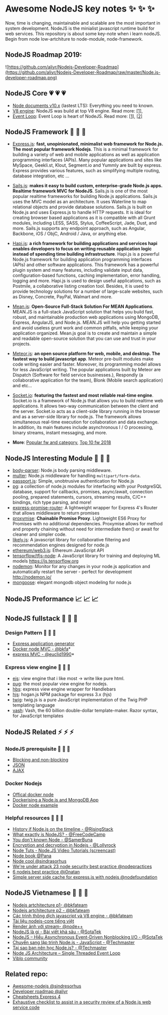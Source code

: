 # Awesome NodeJS key notes :sparkles: :sparkles: :sparkles:
Now, time is changing, maintainable and scalable are the most important in system development. NodeJS is the minialist javascript runtime build for web services.
This repository is about some key-note when i learn nodeJS. Begin from node low-artchiture to node-module, node-framework.
## NodeJS Roadmap 2019:
![https://github.com/aliyr/Nodejs-Developer-Roadmap](https://github.com/aliyr/Nodejs-Developer-Roadmap/raw/master/Node.js-developer-roadmap.png)
## NodeJS Core :heartpulse: :heartpulse: :heartpulse:
* [Node documents v10.x](https://nodejs.org/dist/latest-v10.x/docs/api/) (lastest LTS): Everything you need to known.
* [V8 engine](https://github.com/v8/v8/wiki/Introduction): NodeJS was build at top V8 engine. Read more:  [[1]](https://blog.sessionstack.com/how-javascript-works-inside-the-v8-engine-5-tips-on-how-to-write-optimized-code-ac089e62b12e), 
* [Event Loop](https://nodejs.org/en/docs/guides/event-loop-timers-and-nexttick/): Event Loop is heart of NodeJS. Read more: [[1]](https://medium.com/the-node-js-collection/what-you-should-know-to-really-understand-the-node-js-event-loop-and-its-metrics-c4907b19da4c), [[2]](https://blog.risingstack.com/node-js-at-scale-understanding-node-js-event-loop/)

## NodeJS Framework :rocket: :rocket: :rocket:
* [Express.js](https://expressjs.com): <span style="text-align:justify">**fast, unopinionated, minimalist web framework for Node.js. The most popular framework Nodejs**. This is a minimal framework for building a variety of web and mobile applications as well as application programming interfaces (APIs). Many popular applications and sites like MySpace, Geekli.st, Klout, Segment.io and Yummly are built by express. Express provides various features, such as simplifying multiple routing, database integration, etc ... </span>

* [Sails.js](https://sailsjs.com): <span style='text-align:justify'> **makes it easy to build custom, enterprise-grade Node.js apps. Realtime framework MVC for NodeJS**. Sails.js is one of the most popular realtime frameworks for building Node.js applications. Sails.js uses the MVC model as an architecture. It uses Waterline to map relational objects and provide database solutions. Sails.js is built on Node.js and uses Express.js to handle HTTP requests. It is ideal for creating browser based applications as it is compatible with all Grunt modules, including LESS, SASS, Stylus, CoffeeScript, Jade, Dust, and more. Sails.js supports any endpoint approach, such as Angular, Backbone, iOS / ObjC, Android / Java, or anything else. </span>

* [Hapi.js](https://hapijs.com): **a rich framework for building applications and services hapi enables developers to focus on writing reusable application logic instead of spending time building infrastructure**. Hapi.js is a powerful Node.js framework for building application programming interfaces (APIs) and other software applications. This framework has a powerful plugin system and many features, including validate input data, configuration-based functions, caching implementation, error handling, logging and more. Hapi.js is used to design useful applications, such as Postmile, a collaborative listing creation tool. Besides, it is used to provide technology solutions for a number of large-scale websites, such as Disney, Concrete, PayPal, Walmart and more.

* [Mean.js](http://meanjs.org): **Open-Source Full-Stack Solution For MEAN Applications**. MEAN.JS is a full-stack JavaScript solution that helps you build fast, robust, and maintainable production web applications using MongoDB, Express, AngularJS, and Node.js. MEAN.JS will help you getting started and avoid useless grunt work and common pitfalls, while keeping your application organized. Mean.js goal is to create and maintain a simple and readable open-source solution that you can use and trust in your projects.

* [Meteor.js](https://www.meteor.com): **an open source platform for web, mobile, and desktop. The fastest way to build javascript app**. Meteor pre-built modules make code writing easier and faster. Moreover, its programming model allows for less JavaScript writing. The popular applications built by Meteor are Dispatch (Software for field service businesses.), Respondly (a collaborative application for the team), Blonk (Mobile search application) and etc...

* [Socket.io](https://socket.io/): **featuring the fastest and most reliable real-time engine**. Socket.io is a framework of Node.js that allows you to build realtime web applications. It allows two-way communication between the client and the server. Socket.io acts as a client-side library running in the browser and as a server-side library for node.js. The framework allows simultaneous real-time execution for collaboration and data exchange. In addition, its main features include asynchronous I / O processing, binary streams, instant messaging, and more.

* **More**: [Popular fw and category](http://nodeframework.com/), [Top 10 fw 2018](https://da-14.com/blog/10-best-nodejs-frameworks)
 
## NodeJS Interesting Module :seedling: :seedling: :seedling:
* [body-parser](https://github.com/expressjs/body-parser): Node.js body parsing middleware.
* [multer](https://github.com/expressjs/multer): Node.js middleware for handling `multipart/form-data`. 
* [passport.js](http://www.passportjs.org/): Simple, unobtrusive authentication for Node.js
* [pg](https://node-postgres.com/): a collection of node.js modules for interfacing with your PostgreSQL database, support for callbacks, promises, async/await, connection pooling, prepared statements, cursors, streaming results, C/C++ bindings, rich type parsing, and more!
* [express-promise-router](https://github.com/express-promise-router/express-promise-router): A lightweight wrapper for Express 4's Router that allows middleware to return promises
* [proxymise](https://github.com/kozhevnikov/proxymise): **Chainable Promise Proxy**. Lightweight ES6 Proxy for Promises with no additional dependencies. Proxymise allows for method and property chaining without need for intermediate then() or await for cleaner and simpler code.
* [likely.js](https://github.com/sbyrnes/likely.js): A javascript library for collaborative filtering and recommendation engines designed for node.js
* [ethereum/web3.js](https://github.com/ethereum/web3.js): Ethereum JavaScript API
* [tensorflow/tfjs-node](https://github.com/tensorflow/tfjs-node): A JavaScript library for training and deploying ML models https://js.tensorflow.org 
* [nodemon](https://github.com/remy/nodemon): Monitor for any changes in your node.js application and automatically restart the server - perfect for development http://nodemon.io/
* [mongoose](http://mongoosejs.com/): elegant mongodb object modeling for node.js

## NodeJS Preformance :chart_with_upwards_trend: :chart_with_upwards_trend: :chart_with_upwards_trend:

## NodeJS fullstack :tada: :tada: :tada:
### Design Pattern :art: :art: :art:
* [Express application generator](https://expressjs.com/en/starter/generator.html)
* [Docker node MVC - @bkfa](https://github.com/BKFA/expressMVC)* 
* [express MVC - @euclid1990](https://github.com/euclid1990/express)*

### Express view engine :palm_tree: :palm_tree: :palm_tree:
* [ejs](http://ejs.co/#docs): view engine that i like most -> write like pure html.
* [pug](https://github.com/pugjs/pug): the most popular view engine for nodejs.
* [hbs](https://github.com/pillarjs/hbs): express view engine wrapper for Handlebars
* [hjs](https://github.com/nullfirm/hjs): hogan.js NPM package for express 3.x (hjs)
* [twig](https://github.com/twigjs/twig.js): twig.js is a pure JavaScript implementation of the Twig PHP templating language
* [vash](https://github.com/kirbysayshi/vash): Vash, the 60 billion double-dollar template-maker. Razor syntax, for JavaScript templates

## NodeJS Related :zap: :zap: :zap:
### NodeJS prerequisite :sunflower: :sunflower: :sunflower:
* [Blocking and non-blocking](https://nodejs.org/en/docs/guides/blocking-vs-non-blocking/)
* [JSON](https://www.w3schools.com/js/js_json_intro.asp)
* [AJAX](https://www.w3schools.com/js/js_ajax_intro.asp)
### Docker Nodejs
* [Offical docker node](https://github.com/nodejs/docker-node)
* [Dockerising a Node.js and MongoDB App](https://medium.com/statuscode/dockerising-a-node-js-and-mongodb-app-d22047e2806f)
* [Docker node example](https://github.com/b00giZm/docker-compose-nodejs-examples)
### Helpful resources :girl: :girl: :girl:
* [History if Node.js on the timeline - @RisingStack](https://blog.risingstack.com/history-of-node-js)
* [What exactly is NodeJS? - @FreeCodeCamp](https://medium.freecodecamp.org/what-exactly-is-node-js-ae36e97449f5)
* [You don't known Node - @SamerBuna](https://edgecoders.com/you-dont-know-node-6515a658a1ed)
* [Encryption and decryption in Nodejs - @Lollyrock](http://lollyrock.com/articles/nodejs-encryption/)
* [Node Tuts - Node.JS Video Tutorials (screencast)](http://nodetuts.com/)
* [Node book @Pana](https://github.com/Pana/node-books)
* [Node cool @sindrasorhus](https://github.com/sindresorhus/awesome-nodejs)
* [We're under attack 23 node security best practice @nodepractices](https://medium.com/@nodepractices/were-under-attack-23-node-js-security-best-practices-e33c146cb87d)
* [6 nodejs best practice @i0natan](https://github.com/i0natan/nodebestpractices#6-security-best-practices)
* [Simple server side cache for express.js with nodejs @nodefoundation](https://medium.com/the-node-js-collection/simple-server-side-cache-for-express-js-with-node-js-45ff296ca0f0)

## NodeJS Vietnamese :notebook_with_decorative_cover: :notebook_with_decorative_cover: :notebook_with_decorative_cover:
* [Nodejs artchitecture p1- @bkfateam](https://www.facebook.com/notes/bkfa-team/nodejs-architecture-concept-p1/322131021648618/)
* [Nodejs artchitecture p2 - @bkfateam](https://www.facebook.com/notes/bkfa-team/nodejs-architecture-concept-p2/323275331534187/)
* [Các trình thông dịch javascript và V8 engine - @bkfateam](https://www.facebook.com/notes/bkfa-team/c%C3%A1c-tr%C3%ACnh-th%C3%B4ng-d%E1%BB%8Bch-javascript-v%C3%A0-v8-engine-t%C3%ACm-hi%E1%BB%83u-v%C3%A0-%E1%BB%A9ng-d%E1%BB%A5ng-v%C3%A0o-vi%E1%BB%87c-t%E1%BB%91i-%C6%B0/380847369110316/)
* [Tài liệu nodejs-core tiếng việt](https://drive.google.com/open?id=1WMihN6Bw6OtClI1KnEAacBXf4Ca6JcxA) 
* [Render ảnh với stream- @node++](https://nodeplusplus.com/2018/03/31/render-anh-voi-stream/)
* [NodeJS là gi - Bài viết khá sâu - @SotaTek](https://sotatek.com/blog/nodejs-la-gi/)
* [NodeJS – Hiểu Asynchronous Event-Driven Nonblocking I/O - @SotaTek](https://sotatek.com/blog/nodejs-hieu-asynchronous-event-drivent-nonblocking-io/)
* [Chuyển sang lập trình Node.js - JavaScript - @Techmaster](https://techmaster.vn/posts/26304/hoc-lap-trinh-nodejs-javascript)
* [Tại sao bạn nên học Node.js? - @Techmaster](https://techmaster.vn/posts/34075/tai-sao-ban-nen-hoc-nodejs)
* [Node JS Architecture – Single Threaded Event Loop](https://viblo.asia/p/node-js-architecture-single-threaded-event-loop-Qbq5Qg4XZD8)
* [Viblo community](https://viblo.asia/search?q=nodejs&s=views)

## Related repo:
* [Awesome-nodejs @sindresorhus](https://github.com/sindresorhus/awesome-nodejs)
* [Developer roadmap @aliyr](https://github.com/aliyr/Nodejs-Developer-Roadmap)
* [Cheatsheets Express 4](https://github.com/azat-co/cheatsheets/tree/master/express4)
* [Exhaustive checklist to assist in a security review of a Node.js web service code](https://github.com/jesusprubio/strong-node)
